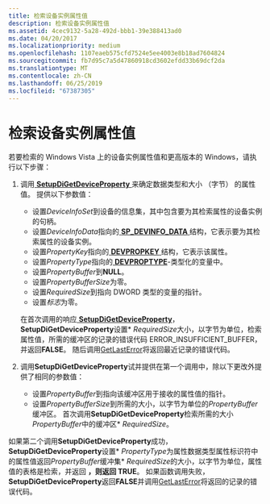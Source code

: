 ```yaml
---
title: 检索设备实例属性值
description: 检索设备实例属性值
ms.assetid: 4cec9132-5a28-492d-bbb1-39e388413ad0
ms.date: 04/20/2017
ms.localizationpriority: medium
ms.openlocfilehash: 1107eaeb575cfd7524e5ee4003e8b18ad7604824
ms.sourcegitcommit: fb7d95c7a5d47860918cd3602efdd33b69dcf2da
ms.translationtype: MT
ms.contentlocale: zh-CN
ms.lasthandoff: 06/25/2019
ms.locfileid: "67387305"
---
```

# <a name="retrieving-a-device-instance-property-value"></a>检索设备实例属性值


若要检索的 Windows Vista 上的设备实例属性值和更高版本的 Windows，请执行以下步骤：

1.  调用[ **SetupDiGetDeviceProperty** ](https://docs.microsoft.com/windows/desktop/api/setupapi/nf-setupapi-setupdigetdevicepropertyw)来确定数据类型和大小 （字节） 的属性值。 提供以下参数值：

    -   设置*DeviceInfoSet*到设备的信息集，其中包含要为其检索属性的设备实例的句柄。
    -   设置*DeviceInfoData*指向的[ **SP_DEVINFO_DATA** ](https://docs.microsoft.com/windows/desktop/api/setupapi/ns-setupapi-_sp_devinfo_data)结构，它表示要为其检索属性的设备实例。
    -   设置*PropertyKey*指向的[ **DEVPROPKEY** ](https://docs.microsoft.com/windows-hardware/drivers/install/devpropkey)结构，它表示该属性。
    -   设置*PropertyType*指向的[ **DEVPROPTYPE**](https://docs.microsoft.com/previous-versions/ff543546(v=vs.85))-类型化的变量中。
    -   设置*PropertyBuffer*到**NULL**。
    -   设置*PropertyBufferSize*为零。
    -   设置*RequiredSize*到指向 DWORD 类型的变量的指针。
    -   设置*标志*为零。

    在首次调用的响应[ **SetupDiGetDeviceProperty**](https://docs.microsoft.com/windows/desktop/api/setupapi/nf-setupapi-setupdigetdevicepropertyw)， **SetupDiGetDeviceProperty**设置\* *RequiredSize*大小，以字节为单位，检索属性值，所需的缓冲区的记录的错误代码 ERROR_INSUFFICIENT_BUFFER，并返回**FALSE**。 随后调用[GetLastError](https://go.microsoft.com/fwlink/p/?linkid=169416)将返回最近记录的错误代码。

2.  调用**SetupDiGetDeviceProperty**试并提供在第一个调用中，除以下更改外提供了相同的参数值：
    -   设置*PropertyBuffer*到指向该缓冲区用于接收的属性值的指针。
    -   设置*PropertyBufferSize*到所需的大小，以字节为单位的*PropertyBuffer*缓冲区。 首次调用**SetupDiGetDeviceProperty**检索所需的大小*PropertyBuffer*中的缓冲区\* *RequiredSize*。

如果第二个调用**SetupDiGetDeviceProperty**成功， **SetupDiGetDeviceProperty**设置\* *PropertyType*为属性数据类型属性标识符中的属性值返回*PropertyBuffer*缓冲集\* *RequiredSize*的大小，以字节为单位，属性值的表格是检索，并返回 **，则返回 TRUE**。 如果函数调用失败， **SetupDiGetDeviceProperty**返回**FALSE**并调用[GetLastError](https://go.microsoft.com/fwlink/p/?linkid=169416)将返回的记录的错误代码。

 

 





